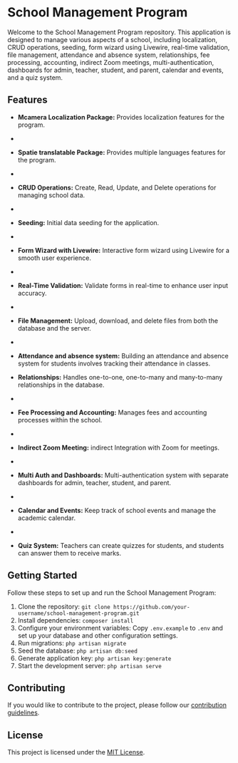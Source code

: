 # School Management Program

Welcome to the School Management Program repository. This application is designed to manage various aspects of a school, including localization, CRUD operations, seeding, form wizard using Livewire, real-time validation, file management, attendance and absence system, relationships, fee processing, accounting, indirect Zoom meetings, multi-authentication, dashboards for admin, teacher, student, and parent, calendar and events, and a quiz system.

## Features

- **Mcamera Localization Package:** Provides localization features for the program.
- 
- **Spatie translatable Package:** Provides multiple languages features for the program.
- 
- **CRUD Operations:** Create, Read, Update, and Delete operations for managing school data.
- 
- **Seeding:** Initial data seeding for the application.
- 
- **Form Wizard with Livewire:** Interactive form wizard using Livewire for a smooth user experience.
- 
- **Real-Time Validation:** Validate forms in real-time to enhance user input accuracy.
- 
- **File Management:** Upload, download, and delete files from both the database and the server.
- 
- **Attendance and absence system:** Building an attendance and absence system for students involves tracking their attendance in classes.

- **Relationships:** Handles one-to-one, one-to-many and many-to-many  relationships in the database.
- 
- **Fee Processing and Accounting:** Manages fees and accounting processes within the school.
- 
- **Indirect Zoom Meeting:** indirect Integration with Zoom for meetings.
- 
- **Multi Auth and Dashboards:** Multi-authentication system with separate dashboards for admin, teacher, student, and parent.
- 
- **Calendar and Events:** Keep track of school events and manage the academic calendar.
- 
- **Quiz System:** Teachers can create quizzes for students, and students can answer them to receive marks.

## Getting Started

Follow these steps to set up and run the School Management Program:

1. Clone the repository: `git clone https://github.com/your-username/school-management-program.git`
2. Install dependencies: `composer install`
3. Configure your environment variables: Copy `.env.example` to `.env` and set up your database and other configuration settings.
4. Run migrations: `php artisan migrate`
5. Seed the database: `php artisan db:seed`
6. Generate application key: `php artisan key:generate`
7. Start the development server: `php artisan serve`

## Contributing

If you would like to contribute to the project, please follow our [contribution guidelines](CONTRIBUTING.md).

## License

This project is licensed under the [MIT License](LICENSE).
